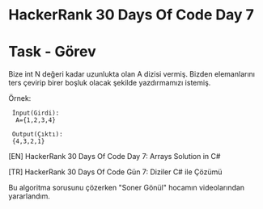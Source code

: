 # HackerRank 30 Days Of Code Day 7

# Task - Görev

Bize int N değeri kadar uzunlukta olan A dizisi vermiş. Bizden elemanlarını ters çevirip birer boşluk olacak şekilde yazdırmamızı istemiş.

Örnek:

     İnput(Girdi):
      A={1,2,3,4}
     
     Output(Çıktı):
     {4,3,2,1}


[EN] HackerRank 30 Days Of Code Day 7: Arrays Solution in C# 

[TR] HackerRank 30 Days Of Code Gün 7: Diziler C# ile Çözümü

Bu algoritma sorusunu çözerken "Soner Gönül" hocamın videolarından yararlandım.
